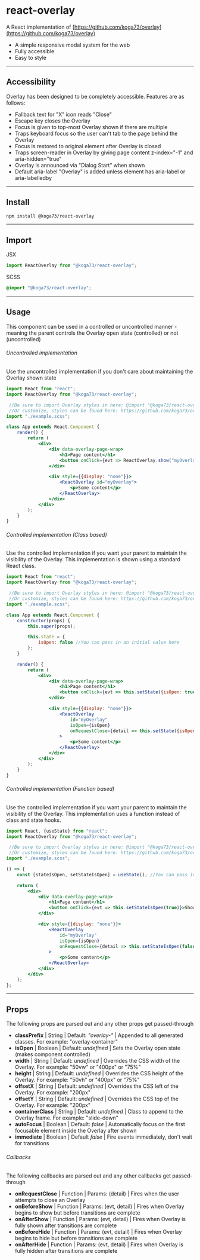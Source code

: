 # react-overlay

A React implementation of [https://github.com/koga73/overlay](https://github.com/koga73/overlay)

-   A simple responsive modal system for the web
-   Fully accessible
-   Easy to style

---

## Accessibility

Overlay has been designed to be completely accessible. Features are as follows:

-   Fallback text for "X" icon reads "Close"
-   Escape key closes the Overlay
-   Focus is given to top-most Overlay shown if there are multiple
-   Traps keyboard focus so the user can't tab to the page behind the Overlay
-   Focus is restored to original element after Overlay is closed
-   Traps screen-reader in Overlay by giving page content z-index="-1" and aria-hidden="true"
-   Overlay is announced via "Dialog Start" when shown
-   Default aria-label "Overlay" is added unless element has aria-label or aria-labelledby

---

## Install

```bash
npm install @koga73/react-overlay
```

---

## Import

JSX

```jsx
import ReactOverlay from "@koga73/react-overlay";
```

SCSS

```scss
@import "@koga73/react-overlay";
```

---

## Usage

This component can be used in a controlled or uncontrolled manner - meaning the parent controls the Overlay open state (controlled) or not (uncontrolled)

###### Uncontrolled implementation

Use the uncontrolled implementation if you don't care about maintaining the Overlay shown state

<!-- prettier-ignore -->
```jsx
import React from "react";
import ReactOverlay from "@koga73/react-overlay";

 //Be sure to import Overlay styles in here: @import "@koga73/react-overlay"
 //Or customize, styles can be found here: https://github.com/koga73/overlay/tree/master/css
import "./example.scss";

class App extends React.Component {
	render() {
		return (
			<div>
				<div data-overlay-page-wrap>
					<h1>Page content</h1>
					<button onClick={evt => ReactOverlay.show("myOverlay")}>Show Overlay</button>
				</div>

				<div style={{display: "none"}}>
					<ReactOverlay id="myOverlay">
						<p>Some content</p>
					</ReactOverlay>
				</div>
			</div>
		);
	}
}
```

###### Controlled implementation (Class based)

Use the controlled implementation if you want your parent to maintain the visibility of the Overlay. This implementation is shown using a standard React class.

<!-- prettier-ignore -->
```jsx
import React from "react";
import ReactOverlay from "@koga73/react-overlay";

 //Be sure to import Overlay styles in here: @import "@koga73/react-overlay"
 //Or customize, styles can be found here: https://github.com/koga73/overlay/tree/master/css
import "./example.scss";

class App extends React.Component {
	constructor(props) {
		this.super(props);

		this.state = {
			isOpen: false //You can pass in an initial value here
		};
	}

	render() {
		return (
			<div>
				<div data-overlay-page-wrap>
					<h1>Page content</h1>
					<button onClick={evt => this.setState({isOpen: true})}>Show Overlay</button>
				</div>

				<div style={{display: "none"}}>
					<ReactOverlay
						id="myOverlay"
						isOpen={isOpen}
						onRequestClose={detail => this.setState({isOpen: false})}
					>
						<p>Some content</p>
					</ReactOverlay>
				</div>
			</div>
		);
	}
}
```

###### Controlled implementation (Function based)

Use the controlled implementation if you want your parent to maintain the visibility of the Overlay. This implementation uses a function instead of class and state hooks.

<!-- prettier-ignore -->
```jsx
import React, {useState} from "react";
import ReactOverlay from "@koga73/react-overlay";

 //Be sure to import Overlay styles in here: @import "@koga73/react-overlay"
 //Or customize, styles can be found here: https://github.com/koga73/overlay/tree/master/css
import "./example.scss";

() => {
	const [stateIsOpen, setStateIsOpen] = useState(); //You can pass in an initial value here

	return (
		<div>
			<div data-overlay-page-wrap>
				<h1>Page content</h1>
				<button onClick={evt => this.setStateIsOpen(true)}>Show Overlay</button>
			</div>

			<div style={{display: "none"}}>
				<ReactOverlay
					id="myOverlay"
					isOpen={isOpen}
					onRequestClose={detail => this.setStateIsOpen(false)}
				>
					<p>Some content</p>
				</ReactOverlay>
			</div>
		</div>
	);
};
```

---

## Props

The following props are parsed out and any other props get passed-through

-   **classPrefix** | String | Default: _"overlay-"_ | Appended to all generated classes. For example: "overlay-container"
-   **isOpen** | Boolean | Default: _undefined_ | Sets the Overlay open state (makes component controlled)
-   **width** | String | Default: _undefined_ | Overrides the CSS width of the Overlay. For example: "50vw" or "400px" or "75%"
-   **height** | String | Default: _undefined_ | Overrides the CSS height of the Overlay. For example: "50vh" or "400px" or "75%"
-   **offsetX** | String | Default: _undefined_ | Overrides the CSS left of the Overlay. For example: "200px"
-   **offsetY** | String | Default: _undefined_ | Overrides the CSS top of the Overlay. For example: "200px"
-   **containerClass** | String | Default: _undefined_ | Class to append to the Overlay frame. For example: "slide-down"
-   **autoFocus** | Boolean | Default: _false_ | Automatically focus on the first focusable element inside the Overlay after shown
-   **immediate** | Boolean | Default _false_ | Fire events immediately, don't wait for transitions

###### Callbacks

The following callbacks are parsed out and any other callbacks get passed-through

-   **onRequestClose** | Function | Params: (detail) | Fires when the user attempts to close an Overlay
-   **onBeforeShow** | Function | Params: (evt, detail) | Fires when Overlay begins to show but before transitions are complete
-   **onAfterShow** | Function | Params: (evt, detail) | Fires when Overlay is fully shown after transitions are complete
-   **onBeforeHide** | Function | Params: (evt, detail) | Fires when Overlay begins to hide but before transitions are complete
-   **onAfterHide** | Function | Params: (evt, detail) | Fires when Overlay is fully hidden after transitions are complete
